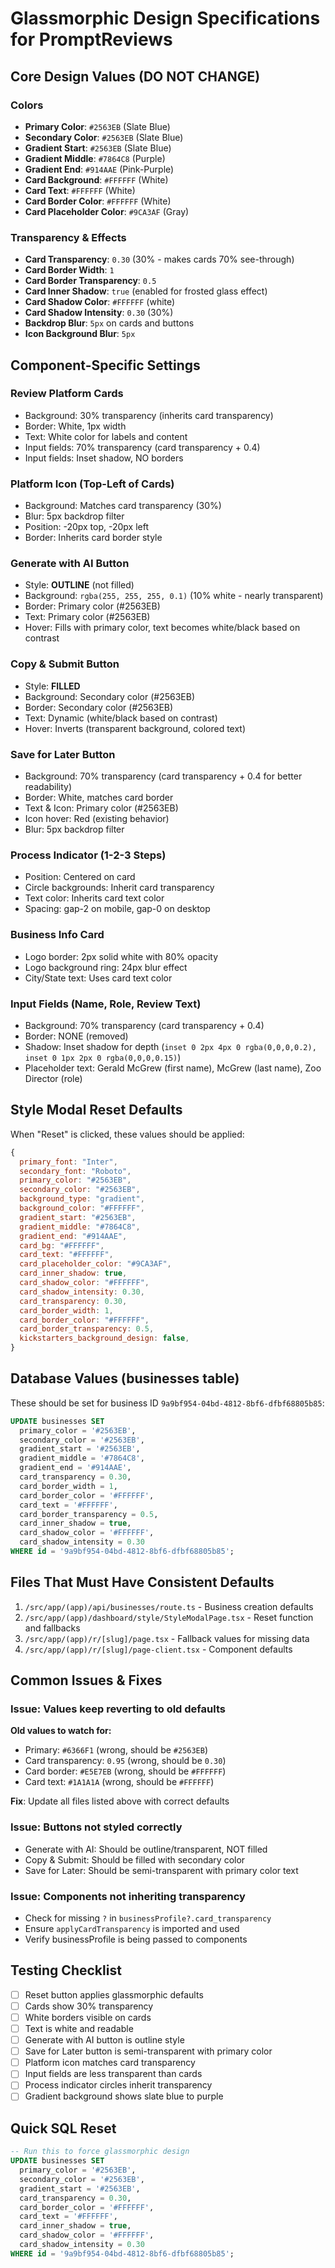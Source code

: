 # Glassmorphic Design Specifications for PromptReviews

## Core Design Values (DO NOT CHANGE)

### Colors
- **Primary Color**: `#2563EB` (Slate Blue)
- **Secondary Color**: `#2563EB` (Slate Blue) 
- **Gradient Start**: `#2563EB` (Slate Blue)
- **Gradient Middle**: `#7864C8` (Purple)
- **Gradient End**: `#914AAE` (Pink-Purple)
- **Card Background**: `#FFFFFF` (White)
- **Card Text**: `#FFFFFF` (White)
- **Card Border Color**: `#FFFFFF` (White)
- **Card Placeholder Color**: `#9CA3AF` (Gray)

### Transparency & Effects
- **Card Transparency**: `0.30` (30% - makes cards 70% see-through)
- **Card Border Width**: `1`
- **Card Border Transparency**: `0.5`
- **Card Inner Shadow**: `true` (enabled for frosted glass effect)
- **Card Shadow Color**: `#FFFFFF` (white)
- **Card Shadow Intensity**: `0.30` (30%)
- **Backdrop Blur**: `5px` on cards and buttons
- **Icon Background Blur**: `5px`

## Component-Specific Settings

### Review Platform Cards
- Background: 30% transparency (inherits card transparency)
- Border: White, 1px width
- Text: White color for labels and content
- Input fields: 70% transparency (card transparency + 0.4)
- Input fields: Inset shadow, NO borders

### Platform Icon (Top-Left of Cards)
- Background: Matches card transparency (30%)
- Blur: 5px backdrop filter
- Position: -20px top, -20px left
- Border: Inherits card border style

### Generate with AI Button
- Style: **OUTLINE** (not filled)
- Background: `rgba(255, 255, 255, 0.1)` (10% white - nearly transparent)
- Border: Primary color (#2563EB)
- Text: Primary color (#2563EB)
- Hover: Fills with primary color, text becomes white/black based on contrast

### Copy & Submit Button
- Style: **FILLED**
- Background: Secondary color (#2563EB)
- Border: Secondary color (#2563EB)
- Text: Dynamic (white/black based on contrast)
- Hover: Inverts (transparent background, colored text)

### Save for Later Button
- Background: 70% transparency (card transparency + 0.4 for better readability)
- Border: White, matches card border
- Text & Icon: Primary color (#2563EB)
- Icon hover: Red (existing behavior)
- Blur: 5px backdrop filter

### Process Indicator (1-2-3 Steps)
- Position: Centered on card
- Circle backgrounds: Inherit card transparency
- Text color: Inherits card text color
- Spacing: gap-2 on mobile, gap-0 on desktop

### Business Info Card
- Logo border: 2px solid white with 80% opacity
- Logo background ring: 24px blur effect
- City/State text: Uses card text color

### Input Fields (Name, Role, Review Text)
- Background: 70% transparency (card transparency + 0.4)
- Border: NONE (removed)
- Shadow: Inset shadow for depth (`inset 0 2px 4px 0 rgba(0,0,0,0.2), inset 0 1px 2px 0 rgba(0,0,0,0.15)`)
- Placeholder text: Gerald McGrew (first name), McGrew (last name), Zoo Director (role)

## Style Modal Reset Defaults

When "Reset" is clicked, these values should be applied:
```javascript
{
  primary_font: "Inter",
  secondary_font: "Roboto",
  primary_color: "#2563EB",
  secondary_color: "#2563EB",
  background_type: "gradient",
  background_color: "#FFFFFF",
  gradient_start: "#2563EB",
  gradient_middle: "#7864C8",
  gradient_end: "#914AAE",
  card_bg: "#FFFFFF",
  card_text: "#FFFFFF",
  card_placeholder_color: "#9CA3AF",
  card_inner_shadow: true,
  card_shadow_color: "#FFFFFF",
  card_shadow_intensity: 0.30,
  card_transparency: 0.30,
  card_border_width: 1,
  card_border_color: "#FFFFFF",
  card_border_transparency: 0.5,
  kickstarters_background_design: false,
}
```

## Database Values (businesses table)

These should be set for business ID `9a9bf954-04bd-4812-8bf6-dfbf68805b85`:
```sql
UPDATE businesses SET 
  primary_color = '#2563EB',
  secondary_color = '#2563EB',
  gradient_start = '#2563EB',
  gradient_middle = '#7864C8',
  gradient_end = '#914AAE',
  card_transparency = 0.30,
  card_border_width = 1,
  card_border_color = '#FFFFFF',
  card_text = '#FFFFFF',
  card_border_transparency = 0.5,
  card_inner_shadow = true,
  card_shadow_color = '#FFFFFF',
  card_shadow_intensity = 0.30
WHERE id = '9a9bf954-04bd-4812-8bf6-dfbf68805b85';
```

## Files That Must Have Consistent Defaults

1. `/src/app/(app)/api/businesses/route.ts` - Business creation defaults
2. `/src/app/(app)/dashboard/style/StyleModalPage.tsx` - Reset function and fallbacks
3. `/src/app/(app)/r/[slug]/page.tsx` - Fallback values for missing data
4. `/src/app/(app)/r/[slug]/page-client.tsx` - Component defaults

## Common Issues & Fixes

### Issue: Values keep reverting to old defaults
**Old values to watch for:**
- Primary: `#6366F1` (wrong, should be `#2563EB`)
- Card transparency: `0.95` (wrong, should be `0.30`)
- Card border: `#E5E7EB` (wrong, should be `#FFFFFF`)
- Card text: `#1A1A1A` (wrong, should be `#FFFFFF`)

**Fix**: Update all files listed above with correct defaults

### Issue: Buttons not styled correctly
- Generate with AI: Should be outline/transparent, NOT filled
- Copy & Submit: Should be filled with secondary color
- Save for Later: Should be semi-transparent with primary color text

### Issue: Components not inheriting transparency
- Check for missing `?` in `businessProfile?.card_transparency`
- Ensure `applyCardTransparency` is imported and used
- Verify businessProfile is being passed to components

## Testing Checklist
- [ ] Reset button applies glassmorphic defaults
- [ ] Cards show 30% transparency
- [ ] White borders visible on cards
- [ ] Text is white and readable
- [ ] Generate with AI button is outline style
- [ ] Save for Later button is semi-transparent with primary color
- [ ] Platform icon matches card transparency
- [ ] Input fields are less transparent than cards
- [ ] Process indicator circles inherit transparency
- [ ] Gradient background shows slate blue to purple

## Quick SQL Reset
```sql
-- Run this to force glassmorphic design
UPDATE businesses SET 
  primary_color = '#2563EB',
  secondary_color = '#2563EB', 
  gradient_start = '#2563EB',
  card_transparency = 0.30,
  card_border_color = '#FFFFFF',
  card_text = '#FFFFFF',
  card_inner_shadow = true,
  card_shadow_color = '#FFFFFF',
  card_shadow_intensity = 0.30
WHERE id = '9a9bf954-04bd-4812-8bf6-dfbf68805b85';
```